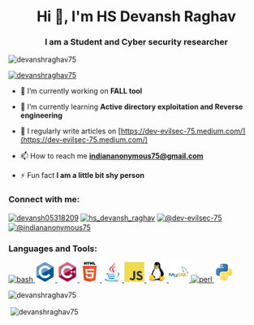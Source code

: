 <h1 align="center">Hi 👋, I'm HS Devansh Raghav</h1>
<h3 align="center">I am a Student and Cyber security researcher</h3>

<p align="left"> <img src="https://komarev.com/ghpvc/?username=devanshraghav75&label=Profile%20views&color=0e75b6&style=flat" alt="devanshraghav75" /> </p>

<p align="left"> <a href="https://github.com/ryo-ma/github-profile-trophy"><img src="https://github-profile-trophy.vercel.app/?username=devanshraghav75" alt="devanshraghav75" /></a> </p>

- 🔭 I’m currently working on **FALL tool**

- 🌱 I’m currently learning **Active directory exploitation and Reverse engineering**

- 📝 I regularly write articles on [https://dev-evilsec-75.medium.com/](https://dev-evilsec-75.medium.com/)

- 📫 How to reach me **indiananonymous75@gmail.com**

- ⚡ Fun fact **I am a little bit shy person**

<h3 align="left">Connect with me:</h3>
<p align="left">
<a href="https://twitter.com/devansh05318209" target="blank"><img align="center" src="https://raw.githubusercontent.com/rahuldkjain/github-profile-readme-generator/master/src/images/icons/Social/twitter.svg" alt="devansh05318209" height="30" width="40" /></a>
<a href="https://instagram.com/hs_devansh_raghav" target="blank"><img align="center" src="https://raw.githubusercontent.com/rahuldkjain/github-profile-readme-generator/master/src/images/icons/Social/instagram.svg" alt="hs_devansh_raghav" height="30" width="40" /></a>
<a href="https://medium.com/@dev-evilsec-75" target="blank"><img align="center" src="https://raw.githubusercontent.com/rahuldkjain/github-profile-readme-generator/master/src/images/icons/Social/medium.svg" alt="@dev-evilsec-75" height="30" width="40" /></a>
<a href="https://www.hackerearth.com/@indiananonymous75" target="blank"><img align="center" src="https://raw.githubusercontent.com/rahuldkjain/github-profile-readme-generator/master/src/images/icons/Social/hackerearth.svg" alt="@indiananonymous75" height="30" width="40" /></a>
</p>

<h3 align="left">Languages and Tools:</h3>
<p align="left"> <a href="https://www.gnu.org/software/bash/" target="_blank"> <img src="https://www.vectorlogo.zone/logos/gnu_bash/gnu_bash-icon.svg" alt="bash" width="40" height="40"/> </a> <a href="https://www.cprogramming.com/" target="_blank"> <img src="https://raw.githubusercontent.com/devicons/devicon/master/icons/c/c-original.svg" alt="c" width="40" height="40"/> </a> <a href="https://www.w3schools.com/cpp/" target="_blank"> <img src="https://raw.githubusercontent.com/devicons/devicon/master/icons/cplusplus/cplusplus-original.svg" alt="cplusplus" width="40" height="40"/> </a> <a href="https://www.w3.org/html/" target="_blank"> <img src="https://raw.githubusercontent.com/devicons/devicon/master/icons/html5/html5-original-wordmark.svg" alt="html5" width="40" height="40"/> </a> <a href="https://www.java.com" target="_blank"> <img src="https://raw.githubusercontent.com/devicons/devicon/master/icons/java/java-original.svg" alt="java" width="40" height="40"/> </a> <a href="https://developer.mozilla.org/en-US/docs/Web/JavaScript" target="_blank"> <img src="https://raw.githubusercontent.com/devicons/devicon/master/icons/javascript/javascript-original.svg" alt="javascript" width="40" height="40"/> </a> <a href="https://www.linux.org/" target="_blank"> <img src="https://raw.githubusercontent.com/devicons/devicon/master/icons/linux/linux-original.svg" alt="linux" width="40" height="40"/> </a> <a href="https://www.mysql.com/" target="_blank"> <img src="https://raw.githubusercontent.com/devicons/devicon/master/icons/mysql/mysql-original-wordmark.svg" alt="mysql" width="40" height="40"/> </a> <a href="https://www.perl.org/" target="_blank"> <img src="https://api.iconify.design/logos-perl.svg" alt="perl" width="40" height="40"/> </a> <a href="https://www.python.org" target="_blank"> <img src="https://raw.githubusercontent.com/devicons/devicon/master/icons/python/python-original.svg" alt="python" width="40" height="40"/> </a> </p>

<p><img align="left" src="https://github-readme-stats.vercel.app/api/top-langs?username=devanshraghav75&show_icons=true&locale=en&layout=compact" alt="devanshraghav75" /></p>
<br>

<p>&nbsp;<img align="center" src="https://github-readme-stats.vercel.app/api?username=devanshraghav75&show_icons=true&locale=en" alt="devanshraghav75" /></p>
